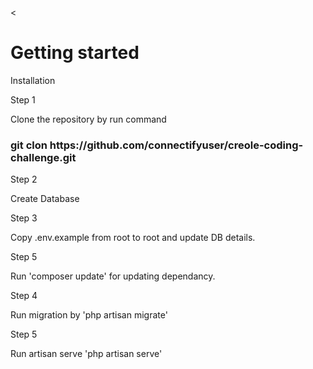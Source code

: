 <<!DOCTYPE html>
<html>
<head>
	<meta charset="utf-8">
</head>
<body>
<h1>Getting started</h1>
<div class="installation">
	<p>Installation</p>
	Step 1
	<p>Clone the repository by run command</p>
	<h3>git clon https://github.com/connectifyuser/creole-coding-challenge.git</h3>
	Step 2
	<p>Create Database</p>
	Step 3
	<p>Copy .env.example from root to root and update DB details.</p>
	Step 5
	<p>Run  'composer update' for updating dependancy.</p>
	Step 4
	<p>Run migration by 'php artisan migrate'</p>
	Step 5
	<p>Run artisan serve 'php artisan serve'</p>
</div>
</body>
</html>